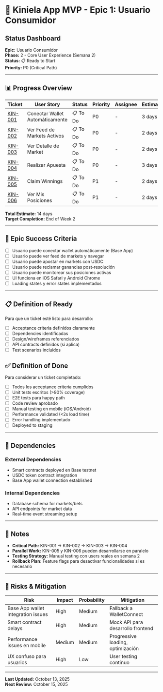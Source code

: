 # 🎯 Kiniela App MVP - Epic 1: Usuario Consumidor
## Status Dashboard

**Epic:** Usuario Consumidor  
**Phase:** 2 - Core User Experience (Semana 2)  
**Status:** 📋 Ready to Start  
**Priority:** P0 (Critical Path)

---

## 📊 Progress Overview

| Ticket | User Story | Status | Priority | Assignee | Estimate |
|--------|------------|--------|----------|----------|----------|
| [KIN-001](./KIN-001-wallet-connection.md) | Conectar Wallet Automáticamente | 📋 To Do | P0 | - | 3 days |
| [KIN-002](./KIN-002-market-feed.md) | Ver Feed de Markets Activos | 📋 To Do | P0 | - | 2 days |
| [KIN-003](./KIN-003-market-detail.md) | Ver Detalle de Market | 📋 To Do | P0 | - | 2 days |
| [KIN-004](./KIN-004-place-bet.md) | Realizar Apuesta | 📋 To Do | P0 | - | 3 days |
| [KIN-005](./KIN-005-claim-winnings.md) | Claim Winnings | 📋 To Do | P1 | - | 2 days |
| [KIN-006](./KIN-006-my-positions.md) | Ver Mis Posiciones | 📋 To Do | P1 | - | 2 days |

**Total Estimate:** 14 days  
**Target Completion:** End of Week 2

---

## 🎯 Epic Success Criteria

- [ ] Usuario puede conectar wallet automáticamente (Base App)
- [ ] Usuario puede ver feed de markets y navegar
- [ ] Usuario puede apostar en markets con USDC
- [ ] Usuario puede reclamar ganancias post-resolución
- [ ] Usuario puede monitorear sus posiciones activas
- [ ] UI funciona en iOS Safari y Android Chrome
- [ ] Loading states y error states implementados

---

## 📋 Definition of Ready

Para que un ticket esté listo para desarrollo:
- [ ] Acceptance criteria definidos claramente
- [ ] Dependencies identificadas
- [ ] Design/wireframes referenciados
- [ ] API contracts definidos (si aplica)
- [ ] Test scenarios incluidos

## ✅ Definition of Done

Para considerar un ticket completado:
- [ ] Todos los acceptance criteria cumplidos
- [ ] Unit tests escritos (>90% coverage)
- [ ] E2E tests para happy path
- [ ] Code review aprobado
- [ ] Manual testing en mobile (iOS/Android)
- [ ] Performance validated (<2s load time)
- [ ] Error handling implementado
- [ ] Deployed to staging

---

## 🔗 Dependencies

### External Dependencies
- Smart contracts deployed en Base testnet
- USDC token contract integration
- Base App wallet connection established

### Internal Dependencies
- Database schema for markets/bets
- API endpoints for market data
- Real-time event streaming setup

---

## 📝 Notes

- **Critical Path:** KIN-001 → KIN-002 → KIN-003 → KIN-004
- **Parallel Work:** KIN-005 y KIN-006 pueden desarrollarse en paralelo
- **Testing Strategy:** Manual testing con users reales en semana 2
- **Rollback Plan:** Feature flags para desactivar funcionalidades si es necesario

---

## 🚨 Risks & Mitigation

| Risk | Impact | Probability | Mitigation |
|------|--------|-------------|------------|
| Base App wallet integration issues | High | Medium | Fallback a WalletConnect |
| Smart contract delays | High | Medium | Mock API para desarrollo frontend |
| Performance issues en mobile | Medium | Medium | Progressive loading, optimización |
| UX confuso para usuarios | High | Low | User testing continuo |

---

**Last Updated:** October 13, 2025  
**Next Review:** October 15, 2025